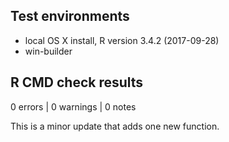 ## Test environments

* local OS X install, R version 3.4.2 (2017-09-28)
* win-builder

## R CMD check results

0 errors | 0 warnings | 0 notes

This is a minor update that adds one new function.


